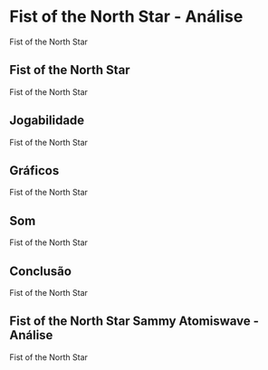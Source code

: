 ---
---

# Fist of the North Star - Análise

Fist of the North Star

## Fist of the North Star

Fist of the North Star

## Jogabilidade

Fist of the North Star

## Gráficos

Fist of the North Star

## Som

Fist of the North Star

## Conclusão

Fist of the North Star

## Fist of the North Star Sammy Atomiswave - Análise

Fist of the North Star
